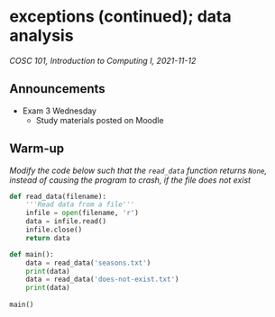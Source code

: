 # exceptions (continued); data analysis
_COSC 101, Introduction to Computing I, 2021-11-12_

## Announcements
* Exam 3 Wednesday
    * Study materials posted on Moodle

## Warm-up
*Modify the code below such that the `read_data` function returns `None`, instead of causing the program to crash, if the file does not exist*


```python
def read_data(filename):
    '''Read data from a file'''
    infile = open(filename, 'r')
    data = infile.read()
    infile.close()
    return data

def main():
    data = read_data('seasons.txt')
    print(data)
    data = read_data('does-not-exist.txt')
    print(data)
    
main()
```
